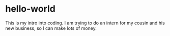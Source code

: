 # hello-world
This is my intro into coding.
I am trying to do an intern for my cousin and his new business, so I can make lots of money.
